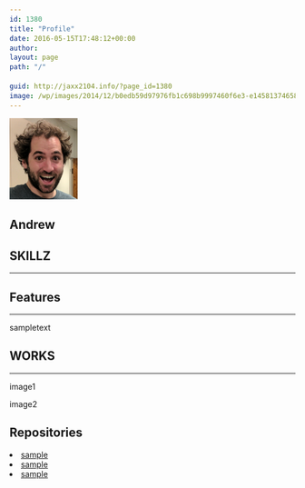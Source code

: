 ```yaml
---
id: 1380
title: "Profile"
date: 2016-05-15T17:48:12+00:00
author:
layout: page
path: "/"

guid: http://jaxx2104.info/?page_id=1380
image: /wp/images/2014/12/b0edb59d97976fb1c698b9997460f6e3-e1458137465824.jpg
---
```



<section class="text-center">
  <div class="container">
    <img src="me.jpg" alt="me" class="rounded-circle mx-auto d-block" width="120px">
    <h1>Andrew</h1>
    <div class="service-box">
        <a href="https://github.com/andrewnoyes"><i class="fa fa-github wow bounceIn" data-wow-duration="2.0s"></i></a>
        <a href="https://stackoverflow.com/users/3757297/androo"><i class="fa fa fa-stack-overflow wow bounceIn" data-wow-duration="2.0s"></i></a>
    </div>
  </div>
</section>

<section id="features" class="bg-danger text-center">
  <div class="container">
    <div class="row">
      <div class="col-lg-12 ">
        <h2 class="section-heading">SKILLZ</h2>
        <hr class="primary" />
      </div>
    </div>
  </div>
  <div class="container">
    <div class="row">
      <div class="col-lg-3 col-6">
        <div class="service-box" data-toggle="tooltip" data-placement="top" title="HTML">
          <i class="fa-4x devicons devicons-html5 wow bounceIn" data-wow-duration="2.0s"></i>
        </div>
      </div>
      <div class="col-lg-3 col-6">
        <div class="service-box" data-toggle="tooltip" data-placement="top" title="JavaScript">
          <i class="fa-4x devicons devicons-javascript_badge wow bounceIn" data-wow-duration="2.0s"></i>
        </div>
      </div>
      <div class="col-lg-3 col-6">
        <div class="service-box" data-toggle="tooltip" data-placement="top" title="Node.js">
          <i class="fa-4x devicons devicons-nodejs wow bounceIn" data-wow-duration="2.0s"></i>
        </div>
      </div>
      <div class="col-lg-3 col-6">
        <div class="service-box" data-toggle="tooltip" data-placement="top" title="Gulp">
          <i class="fa-4x devicons devicons-gulp wow bounceIn" data-wow-duration="2.0s"></i>
        </div>
      </div>
    </div>
    <div class="row">
      <div class="col-lg-3 col-6 ">
        <div class="service-box" data-toggle="tooltip" data-placement="top" title="PHP">
          <i class="fa-4x devicons devicons-php wow bounceIn" data-wow-duration="2.0s"></i>
        </div>
      </div>
      <div class="col-lg-3 col-6 ">
        <div class="service-box" data-toggle="tooltip" data-placement="top" title="Perl">
          <i class="fa-4x devicons devicons-perl wow bounceIn" data-wow-duration="2.0s"></i>
        </div>
      </div>
      <div class="col-lg-3 col-6 ">
        <div class="service-box" data-toggle="tooltip" data-placement="top" title="Swift">
          <i class="fa-4x devicons devicons-swift wow bounceIn" data-wow-duration="2.0s"></i>
        </div>
      </div>
      <div class="col-lg-3 col-6 ">
        <div class="service-box" data-toggle="tooltip" data-placement="top" title="Titanium">
          <i class="fa-4x devicons devicons-appcelerator wow bounceIn" data-wow-duration="2.0s"></i>
        </div>
      </div>
    </div>
  </div>
</section>

<section id="features" class="text-center">
  <div class="container">
    <div class="row">
      <div class="col-lg-12">
        <h2 class="section-heading">Features </h2>
        <hr class="primary" />
      </div>
    </div>
  </div>
  <div class="container">
    <div class="service-box">
    <p>sampletext</p>
    </div>
  </div>
</section>

<section class="bg-danger text-center" id="concept">
  <div class="container">
    <div class="row">
      <div class="col-lg-12">
        <h2 class="section-heading">WORKS </h2>
        <hr class="light" />
      </div>
    </div>
  </div>
  <div class="container">
    <div class="row">
      <div class="col-md-6 wow slideInLeft" data-wow-duration="1.0s">
        <p>image1</p>
      </div>
      <div class="col-md-6 wow slideInRight" data-wow-duration="1.0s">
        <p>image2</p>
      </div>
    </div>
  </div>
</section>

<section id="repos">
  <div class="container">
    <div class="row">
        <div class="col-md-6 ">
            <h2 class="section-heading">Repositories</h2>
        </div>
        <div class="col-md-6 text-xs-left">
            <li><a href="">sample</a></li>
            <li><a href="">sample</a></li>
            <li><a href="">sample</a></li>
        </div>
    </div>
  </div>
</section>